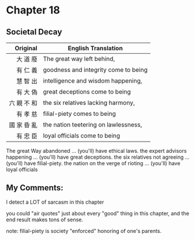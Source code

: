 # Chapter 18
## Societal Decay

| Original | English Translation |
| -: | -- |
| 大 道 廢 | The great way left behind, |
| 有 仁 義 | goodness and integrity come to being |
| 慧 智 出 | intelligence and wisdom happening, |
| 有 大 偽 | great deceptions come to being |
| 六 親 不 和 | the six relatives lacking harmony, |
| 有 孝 慈 | filial-piety comes to being |
| 國 家 昏 亂 | the nation teetering on lawlessness, |
| 有 忠 臣 | loyal officials come to being |


The great Way abandoned ...
(you'll) have ethical laws.
the expert advisors happening ...
(you'll) have great deceptions.
the six relatives not agreeing ...
(you'll) have filial-piety.
the nation on the verge of rioting ...
(you'll) have loyal officials



## My Comments:
I detect a LOT of sarcasm in this chapter

you could "air quotes" just about every "good" thing in this chapter, and the end result makes tons of sense.

note: filial-piety is society "enforced" honoring of one's parents.
